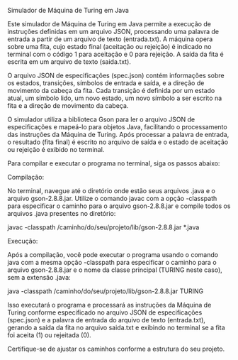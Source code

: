 Simulador de Máquina de Turing em Java

Este simulador de Máquina de Turing em Java permite a execução de instruções definidas em um arquivo JSON, processando uma palavra de entrada a partir de um arquivo de texto (entrada.txt). A máquina opera sobre uma fita, cujo estado final (aceitação ou rejeição) é indicado no terminal com o código 1 para aceitação e 0 para rejeição. A saída da fita é escrita em um arquivo de texto (saida.txt).

O arquivo JSON de especificações (spec.json) contém informações sobre os estados, transições, símbolos de entrada e saída, e a direção de movimento da cabeça da fita. Cada transição é definida por um estado atual, um símbolo lido, um novo estado, um novo símbolo a ser escrito na fita e a direção de movimento da cabeça.

O simulador utiliza a biblioteca Gson para ler o arquivo JSON de especificações e mapeá-lo para objetos Java, facilitando o processamento das instruções da Máquina de Turing. Após processar a palavra de entrada, o resultado (fita final) é escrito no arquivo de saída e o estado de aceitação ou rejeição é exibido no terminal.

Para compilar e executar o programa no terminal, siga os passos abaixo:

Compilação:

No terminal, navegue até o diretório onde estão seus arquivos .java e o arquivo gson-2.8.8.jar. Utilize o comando javac com a opção -classpath para especificar o caminho para o arquivo gson-2.8.8.jar e compile todos os arquivos .java presentes no diretório:

javac -classpath /caminho/do/seu/projeto/lib/gson-2.8.8.jar *.java

Execução:

Após a compilação, você pode executar o programa usando o comando java com a mesma opção -classpath para especificar o caminho para o arquivo gson-2.8.8.jar e o nome da classe principal (TURING neste caso), sem a extensão .java:

java -classpath /caminho/do/seu/projeto/lib/gson-2.8.8.jar TURING


Isso executará o programa e processará as instruções da Máquina de Turing conforme especificado no arquivo JSON de especificações (spec.json) e a palavra de entrada do arquivo de texto (entrada.txt), gerando a saída da fita no arquivo saida.txt e exibindo no terminal se a fita foi aceita (1) ou rejeitada (0).

Certifique-se de ajustar os caminhos conforme a estrutura do seu projeto.
